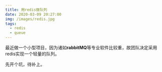 ```yaml
---
title: 用redis做队列
date: 2020-03-09 20:27:00
img: /images/redis.jpg
tags:
  - redis
  - queue
---
```

最近做一个小型项目，因为诸如**rabbitMQ**等专业软件比较重，故团队决定采用redis实现一个轻量的队列。

<!-- more -->
先开个坑，待补上。

